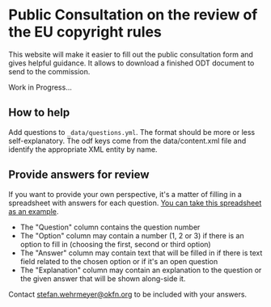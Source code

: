 # Public Consultation on the review of the EU copyright rules

This website will make it easier to fill out the public consultation form and gives helpful guidance. It allows to download a finished ODT document to send to the commission.

Work in Progress...

## How to help

Add questions to `_data/questions.yml`. The format should be more or less self-explanatory. The odf keys come from the data/content.xml file and identify the appropriate XML entity by name.

## Provide answers for review

If you want to provide your own perspective, it's a matter of filling in a spreadsheet with answers for each question. [You can take this spreadsheet as an example](https://docs.google.com/spreadsheet/ccc?key=0AhDkodM9ozpddFkxZE95VHJpczV4dks3bTJ5NzhNRmc&usp=sharing
).

- The "Question" column contains the question number
- The "Option" column may contain a number (1, 2 or 3) if there is an option to fill in (choosing the first, second or third option)
- The "Answer" column may contain text that will be filled in if there is text field related to the chosen option or if it's an open question
- The "Explanation" column may contain an explanation to the question or the given answer that will be shown along-side it.

Contact stefan.wehrmeyer@okfn.org to be included with your answers.
